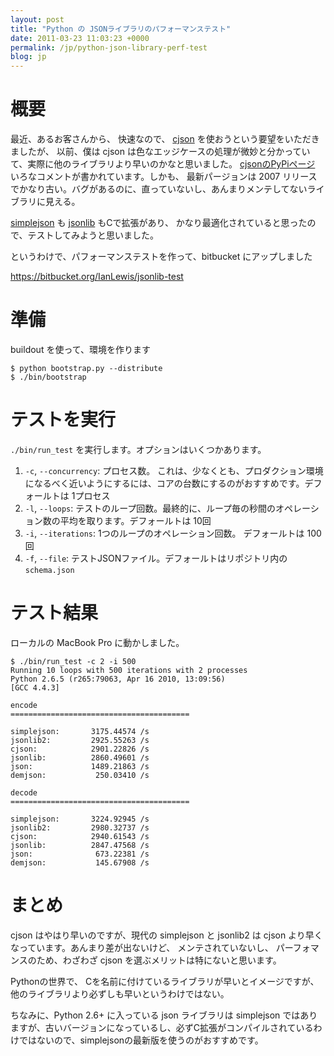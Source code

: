 ```yaml
---
layout: post
title: "Python の JSONライブラリのパフォーマンステスト"
date: 2011-03-23 11:03:23 +0000
permalink: /jp/python-json-library-perf-test
blog: jp
---
```


# 概要

最近、あるお客さんから、 快速なので、 [cjson](http://pypi.python.org/pypi/python-cjson/)
を使おうという要望をいただきましたが、 以前、僕は cjson
は色なエッジケースの処理が微妙と分かっていて、実際に他のライブラリより早いのかなと思いました。
[cjsonのPyPiページ](http://pypi.python.org/pypi/python-cjson/)
いろなコメントが書かれています。しかも、 最新パージョンは 2007
リリースでかなり古い。バグがあるのに、直っていないし、あんまりメンテしてないライブラリに見える。

[simplejson](http://pypi.python.org/pypi/simplejson/) も
[jsonlib](http://pypi.python.org/pypi/jsonlib/) もCで拡張があり、
かなり最適化されていると思ったので、テストしてみようと思いました。

というわけで、パフォーマンステストを作って、bitbucket にアップしました

<https://bitbucket.org/IanLewis/jsonlib-test>

# 準備

buildout を使って、環境を作ります

``` text
$ python bootstrap.py --distribute
$ ./bin/bootstrap
```

# テストを実行

`./bin/run_test` を実行します。オプションはいくつかあります。

1.  `-c`, `--concurrency`: プロセス数。
    これは、少なくとも、プロダクション環境になるべく近いようにするには、コアの台数にするのがおすすめです。デフォールトは
    1プロセス
2.  `-l`, `--loops`: テストのループ回数。最終的に、ループ毎の秒間のオペレーション数の平均を取ります。デフォールトは 10回
3.  `-i`, `--iterations`: 1つのループのオペレーション回数。 デフォールトは 100回
4.  `-f`, `--file`: テストJSONファイル。デフォールトはリポジトリ内の `schema.json`

# テスト結果

ローカルの MacBook Pro に動かしました。

``` text
$ ./bin/run_test -c 2 -i 500
Running 10 loops with 500 iterations with 2 processes
Python 2.6.5 (r265:79063, Apr 16 2010, 13:09:56) 
[GCC 4.4.3]

encode
========================================

simplejson:       3175.44574 /s
jsonlib2:         2925.55263 /s
cjson:            2901.22826 /s
jsonlib:          2860.49601 /s
json:             1489.21863 /s
demjson:           250.03410 /s

decode
========================================

simplejson:       3224.92945 /s
jsonlib2:         2980.32737 /s
cjson:            2940.61543 /s
jsonlib:          2847.47568 /s
json:              673.22381 /s
demjson:           145.67908 /s
```

# まとめ

cjson はやはり早いのですが、現代の simplejson と jsonlib2 は cjson
より早くなっています。あんまり差が出ないけど、
メンテされていないし、 パーフォマンスのため、わざわざ cjson を選ぶメリットは特にないと思います。

Pythonの世界で、 Cを名前に付けているライブラリが早いとイメージですが、他のライブラリより必ずしも早いというわけではない。

ちなみに、Python 2.6+ に入っている json ライブラリは simplejson
ではありますが、古いバージョンになっているし、必ずC拡張がコンパイルされているわけではないので、simplejsonの最新版を使うのがおすすめです。
